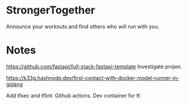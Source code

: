 # StrongerTogether
Announce your workouts and find others who will run with you. 


# Notes
https://github.com/fastapi/full-stack-fastapi-template
Investigate projen. 

https://k33g.hashnode.dev/first-contact-with-docker-model-runner-in-golang

Add tfsec and tflint. Github actions. Dev container for tf. 